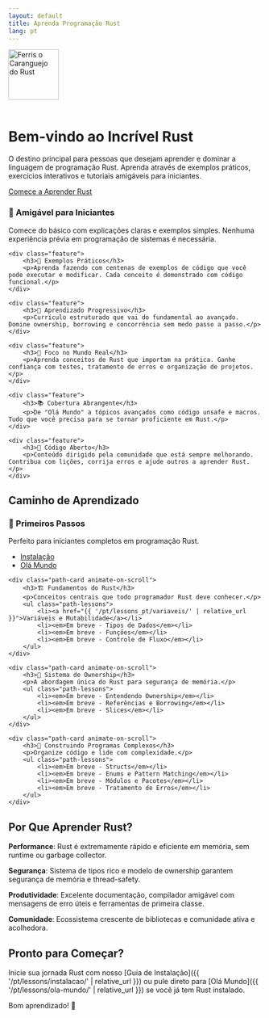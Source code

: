 ```yaml
---
layout: default
title: Aprenda Programação Rust
lang: pt
---
```


<div class="hero">
    <div class="hero-content">
        <div class="hero-logo">
            <img src="https://upload.wikimedia.org/wikipedia/commons/thumb/0/0f/Original_Ferris.svg/800px-Original_Ferris.svg.png" alt="Ferris o Caranguejo do Rust" width="100" height="100" style="margin-bottom: 1rem;">
        </div>
        <h1>Bem-vindo ao Incrível Rust</h1>
        <p>O destino principal para pessoas que desejam aprender e dominar a linguagem de programação Rust. Aprenda através de exemplos práticos, exercícios interativos e tutoriais amigáveis para iniciantes.</p>
        <a href="{{ '/pt/lessons/instalacao/' | relative_url }}" class="cta-button">Comece a Aprender Rust</a>
    </div>
</div>

<div class="features">
    <div class="feature">
        <h3>🚀 Amigável para Iniciantes</h3>
        <p>Comece do básico com explicações claras e exemplos simples. Nenhuma experiência prévia em programação de sistemas é necessária.</p>
    </div>
    
    <div class="feature">
        <h3>📝 Exemplos Práticos</h3>
        <p>Aprenda fazendo com centenas de exemplos de código que você pode executar e modificar. Cada conceito é demonstrado com código funcional.</p>
    </div>
    
    <div class="feature">
        <h3>🎯 Aprendizado Progressivo</h3>
        <p>Currículo estruturado que vai do fundamental ao avançado. Domine ownership, borrowing e concorrência sem medo passo a passo.</p>
    </div>
    
    <div class="feature">
        <h3>🔧 Foco no Mundo Real</h3>
        <p>Aprenda conceitos de Rust que importam na prática. Ganhe confiança com testes, tratamento de erros e organização de projetos.</p>
    </div>
    
    <div class="feature">
        <h3>📚 Cobertura Abrangente</h3>
        <p>De "Olá Mundo" a tópicos avançados como código unsafe e macros. Tudo que você precisa para se tornar proficiente em Rust.</p>
    </div>
    
    <div class="feature">
        <h3>🌟 Código Aberto</h3>
        <p>Conteúdo dirigido pela comunidade que está sempre melhorando. Contribua com lições, corrija erros e ajude outros a aprender Rust.</p>
    </div>
</div>

<div class="learning-path">
<h2>Caminho de Aprendizado</h2>

<div class="path-grid">
    <div class="path-card animate-on-scroll">
        <h3>🌱 Primeiros Passos</h3>
        <p>Perfeito para iniciantes completos em programação Rust.</p>
        <ul class="path-lessons">
            <li><a href="{{ '/pt/lessons_pt/instalacao/' | relative_url }}">Instalação</a></li>
            <li><a href="{{ '/pt/lessons_pt/ola-mundo/' | relative_url }}">Olá Mundo</a></li>
        </ul>
    </div>

    <div class="path-card animate-on-scroll">
        <h3>🏗️ Fundamentos do Rust</h3>
        <p>Conceitos centrais que todo programador Rust deve conhecer.</p>
        <ul class="path-lessons">
            <li><a href="{{ '/pt/lessons_pt/variaveis/' | relative_url }}">Variáveis e Mutabilidade</a></li>
            <li><em>Em breve - Tipos de Dados</em></li>
            <li><em>Em breve - Funções</em></li>
            <li><em>Em breve - Controle de Fluxo</em></li>
        </ul>
    </div>

    <div class="path-card animate-on-scroll">
        <h3>🎯 Sistema de Ownership</h3>
        <p>A abordagem única do Rust para segurança de memória.</p>
        <ul class="path-lessons">
            <li><em>Em breve - Entendendo Ownership</em></li>
            <li><em>Em breve - Referências e Borrowing</em></li>
            <li><em>Em breve - Slices</em></li>
        </ul>
    </div>

    <div class="path-card animate-on-scroll">
        <h3>🔧 Construindo Programas Complexos</h3>
        <p>Organize código e lide com complexidade.</p>
        <ul class="path-lessons">
            <li><em>Em breve - Structs</em></li>
            <li><em>Em breve - Enums e Pattern Matching</em></li>
            <li><em>Em breve - Módulos e Pacotes</em></li>
            <li><em>Em breve - Tratamento de Erros</em></li>
        </ul>
    </div>
</div>
</div>

## Por Que Aprender Rust?

**Performance**: Rust é extremamente rápido e eficiente em memória, sem runtime ou garbage collector.

**Segurança**: Sistema de tipos rico e modelo de ownership garantem segurança de memória e thread-safety.

**Produtividade**: Excelente documentação, compilador amigável com mensagens de erro úteis e ferramentas de primeira classe.

**Comunidade**: Ecossistema crescente de bibliotecas e comunidade ativa e acolhedora.

## Pronto para Começar?

Inicie sua jornada Rust com nosso [Guia de Instalação]({{ '/pt/lessons/instalacao/' | relative_url }}) ou pule direto para [Olá Mundo]({{ '/pt/lessons/ola-mundo/' | relative_url }}) se você já tem Rust instalado.

Bom aprendizado! 🦀